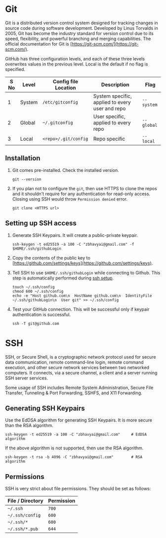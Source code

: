 # Git

Git is a distributed version control system designed for tracking changes in source code during software development. Developed by Linus Torvalds in 2005, Git has become the industry standard for version control due to its speed, flexibility, and powerful branching and merging capabilities. The official documentation for Git is [https://git-scm.com/](https://git-scm.com/).

GitHub has three configuration levels, and each of these three levels overwrites values in the previous level. Local is the default if no flag is specified.

| S No | Level  | Config file Location | Description                                     | Flag       |
| ---- | ------ | -------------------- | ----------------------------------------------- | ---------- |
| 1    | System | `/etc/gitconfig`     | System specific, applied to every user and repo | `--system` |
| 2    | Global | `~/.gitconfig`       | User specific, applied to every repo            | `--global` |
| 3    | Local  | `<repo>/.git/config` | Repo specific                                   | `--local`  |

## Installation

1. Git comes pre-installed. Check the installed version.

   ```shell
   git --version
   ```

2. If you plan not to configure the `git`, then use HTTPS to clone the repos and it shouldn't require for any authentication for read-only access. Closing using SSH would throw `Permission denied` error.

   ```shell
   git clone <HTTPS url>
   ```

## Setting up SSH access

1. Generate SSH Keypairs. It will create a public-private keypair.

   ```shell
   ssh-keygen -t ed25519 -a 100 -C "zbhavyai@gmail.com" -f $HOME/.ssh/githubLogin
   ```

2. Copy the contents of the public key to [https://github.com/settings/keys](https://github.com/settings/keys).

3. Tell SSH to use `$HOME/.ssh/githubLogin` while connecting to Github. This step is automatically performed during [ssh setup](../ssh/setup.sh).

   ```shell
   touch ~/.ssh/config
   chmod 600 ~/.ssh/config
   echo -e "Host github.com\n  HostName github.com\n  IdentityFile ~/.ssh/githubLogin\n  User git" >> ~/.ssh/config
   ```

4. Test your GitHub connection. This will be successful only if keypair authentication is successful.

   ```shell
   ssh -T git@github.com
   ```

# SSH

SSH, or Secure Shell, is a cryptographic network protocol used for secure data communication, remote command-line login, remote command execution, and other secure network services between two networked computers. It connects, via a secure channel, a client and a server running SSH server services.

Some usage of SSH includes Remote System Administration, Secure File Transfer, Tunneling & Port Forwarding, SSHFS, and X11 Forwarding.

## Generating SSH Keypairs

Use the EdDSA algorithm for generating SSH Keypairs. It is more secure than the RSA algorithm.

```shell
ssh-keygen -t ed25519 -a 100 -C "zbhavyai@gmail.com"     # EdDSA algorithm
```

If the above algorithm is not supported, then use the RSA algorithm.

```shell
ssh-keygen -t rsa -b 4096 -C "zbhavyai@gmail.com"        # RSA algorithm
```

## Permissions

SSH is very strict about file permissions. They should be set as follows:

| File / Directory | Permission |
| ---------------- | ---------- |
| `~/.ssh`         | `700`      |
| `~/.ssh/config`  | `600`      |
| `~/.ssh/*`       | `600`      |
| `~/.ssh/*.pub`   | `644`      |
